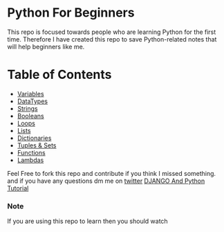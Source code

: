 # Python For Beginners
This repo is focused towards people who are learning Python for the first time.  Therefore I have created this repo to save Python-related notes that will help beginners like me.

# Table of Contents

* [Variables](markdown-version/variables.md)
* [DataTypes](markdown-version/data-types.md)
* [Strings](markdown-version/strings.md)
* [Booleans](markdown-version/booleans.md)
* [Loops](markdown-version/loops.md)
* [Lists](markdown-version/lists.md)
* [Dictionaries](markdown-version/dictionary.md)
* [Tuples & Sets](markdown-version/tuples_and_sets.md)
* [Functions](markdown-version/functions.md)
* [Lambdas](markdown-version/lambdas.md)


Feel Free to fork this repo and contribute if you think I missed something.
and if you have any questions dm me on  [twitter](http://www.twitter.com/muhammad_o7)
[DJANGO And Python Tutorial](https://github.com/danielquinn/Python-Django-for-PHP-Nerds) 
 ### Note
 If you are using this repo to learn then you should watch 
